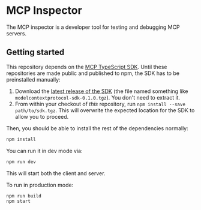 # MCP Inspector

The MCP inspector is a developer tool for testing and debugging MCP servers.

## Getting started

This repository depends on the [MCP TypeScript SDK](https://github.com/modelcontextprotocol/typescript-sdk/). Until these repositories are made public and published to npm, the SDK has to be preinstalled manually:

1. Download the [latest release of the SDK](https://github.com/modelcontextprotocol/typescript-sdk/releases) (the file named something like `modelcontextprotocol-sdk-0.1.0.tgz`). You don't need to extract it.
2. From within your checkout of _this_ repository, run `npm install --save path/to/sdk.tgz`. This will overwrite the expected location for the SDK to allow you to proceed.

Then, you should be able to install the rest of the dependencies normally:

```sh
npm install
```

You can run it in dev mode via:

```bash
npm run dev
```

This will start both the client and server.

To run in production mode:

```bash
npm run build
npm start
```
